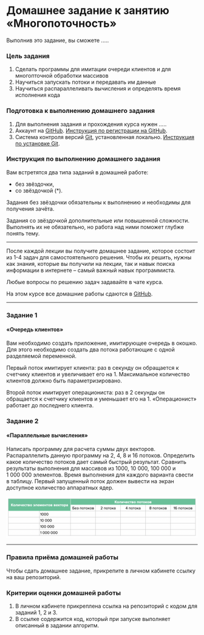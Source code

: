 # Домашнее задание к занятию «Многопоточность»

Выполнив это задание, вы сможете .....

### Цель задания

1. Сделать программы для имитации очереди клиентов и для многопточной обработки массивов
2. Научиться запускать потоки и передавать им данные
3. Научиться распараллеливать вычисления и определять время исполнения кода

### Подготовка к выполнению домашнего задания

1. Для выполнения задания и прохождения курса нужен .....
2. Аккаунт на [GitHub](https://github.com/). [Инструкция по регистрации на GitHub](https://github.com/netology-code/cppm-homeworks/tree/main/common/sign%20up).
3. Система контроля версий [Git](https://git-scm.com/), установленная локально. [Инструкция по установке Git](https://github.com/netology-code/cppm-homeworks/tree/main/common/download).

### Инструкция по выполнению домашнего задания

Вам встретятся два типа заданий в домашней работе:

- без звёздочки,
- со звёздочкой (*).

Задания без звёздочки обязательны к выполнению и необходимы для получения зачёта.

Задания со звёздочкой дополнительные или повышенной сложности. Выполнять их не обязательно, но работа над ними поможет глубже понять тему.

-----

После каждой лекции вы получите домашнее задание, которое состоит из 1-4 задач для самостоятельного решения. Чтобы их решить, нужны как знания, которые вы получили на лекции, так и навык поиска информации в интернете – самый важный навык программиста.

Любые вопросы по решению задач задавайте в чате курса.

На этом курсе все домашние работы сдаются в [GitHub](https://github.com/).

------

### Задание 1

#### «Очередь клиентов»

Вам необходимо создать приложение, имитирующее очередь в окошко. Для этого необходимо создать два потока работающие с одной разделяемой переменной.

Первый поток имитирует клиента: раз в секунду он обращается к счетчику клиентов и увеличивает его на 1. Максимальное количество клиентов должно быть параметризировано.

Второй поток имитирует операциониста: раз в 2 секунды он обращается к счетчику клиентов и уменьшает его на 1. «Операционист» работает до последнего клиента.

### Задание 2

#### «Параллельные вычисления»

Написать программу для расчета суммы двух векторов. Распараллелить данную программу на 2, 4, 8 и 16 потоков. Определить какое количество потоков дает самый быстрый результат. Сравнить результаты выполнения для массивов из 1000, 10 000, 100 000 и 1 000 000 элементов. Время выполнения для каждого варианта свести в таблицу. Первый запущенный поток должен вывести на экран доступное количество аппаратных ядер.

![](./pic.png)

------

### Правила приёма домашней работы

Чтобы сдать домашнее задание, прикрепите в личном кабинете ссылку на ваш репозиторий.

### Критерии оценки домашней работы

1. В личном кабинете прикреплена ссылка на репозиторий с кодом для заданий 1, 2 и 3.
2. В ссылке содержится код, который при запуске выполняет описанный в задании алгоритм.



